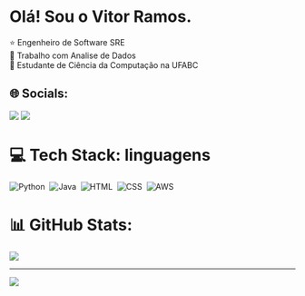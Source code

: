 # Olá! Sou o Vitor Ramos.

⭐ Engenheiro de Software SRE<br>
💼 Trabalho com Analise de Dados<br>
📘 Estudante de Ciência da Computação na UFABC

## 🌐 Socials:

  <a href="https://www.linkedin.com/in/vitor-ramos-934929151/" target="_blank"><img src="https://img.shields.io/badge/-LinkedIn-%230077B5?style=for-the-badge&logo=linkedin&logoColor=white" target="_blank"></a> 
    <a href = "vitor.ramos.ara@gmail.com"><img src="https://img.shields.io/badge/-Gmail-%23333?style=for-the-badge&logo=gmail&logoColor=white" target="_blank"></a>
  
# 💻 Tech Stack: linguagens
![Python](https://img.shields.io/badge/Python-14354C?style=for-the-badge&logo=python&logoColor=white)&nbsp;
![Java](https://img.shields.io/badge/Java-ED8B00?style=for-the-badge&logo=openjdk&logoColor=white)&nbsp;
![HTML](https://img.shields.io/badge/HTML5-E34F26?style=for-the-badge&logo=html5&logoColor=white)&nbsp;
![CSS](https://img.shields.io/badge/CSS3-1572B6?style=for-the-badge&logo=css3&logoColor=white)&nbsp;
![AWS](https://img.shields.io/badge/Amazon_AWS-FF9900?style=for-the-badge&logo=amazonaws&logoColor=white)&nbsp;


  
  ##

# 📊 GitHub Stats:
![](https://github-readme-stats.vercel.app/api/top-langs/?username=ramosvit&theme=gotham&hide_border=false&include_all_commits=true&count_private=false&layout=compact)<br/>

---
[![](https://visitcount.itsvg.in/api?id=ramosvit&icon=0&color=12)](https://visitcount.itsvg.in)

<!-- Proudly created with GPRM ( https://gprm.itsvg.in ) -->
